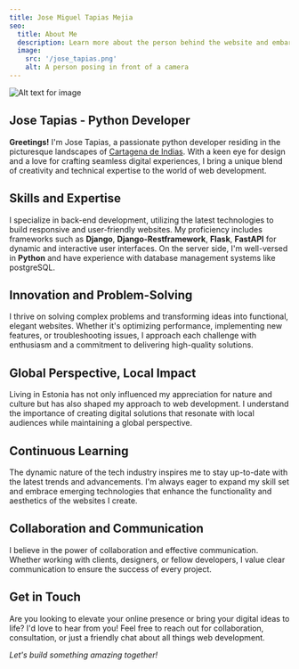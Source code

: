 ```yaml
---
title: Jose Miguel Tapias Mejia
seo:
  title: About Me
  description: Learn more about the person behind the website and embark on a journey of inspiration and shared experiences.
  image:
    src: '/jose_tapias.png'
    alt: A person posing in front of a camera
---
```


![Alt text for image](/jose_tapias.png)

## Jose Tapias - Python Developer

**Greetings!** I'm Jose Tapias, a passionate python developer residing in the picturesque landscapes of [Cartagena de Indias](https://en.wikipedia.org/wiki/Cartagena,_Colombia). With a keen eye for design and a love for crafting seamless digital experiences, I bring a unique blend of creativity and technical expertise to the world of web development.

## Skills and Expertise

I specialize in back-end development, utilizing the latest technologies to build responsive and user-friendly websites. My proficiency includes frameworks such as **Django**, **Django-Restframework**, **Flask**, **FastAPI** for dynamic and interactive user interfaces. On the server side, I'm well-versed in **Python** and have experience with database management systems like postgreSQL.

## Innovation and Problem-Solving

I thrive on solving complex problems and transforming ideas into functional, elegant websites. Whether it's optimizing performance, implementing new features, or troubleshooting issues, I approach each challenge with enthusiasm and a commitment to delivering high-quality solutions.

## Global Perspective, Local Impact

Living in Estonia has not only influenced my appreciation for nature and culture but has also shaped my approach to web development. I understand the importance of creating digital solutions that resonate with local audiences while maintaining a global perspective.

## Continuous Learning

The dynamic nature of the tech industry inspires me to stay up-to-date with the latest trends and advancements. I'm always eager to expand my skill set and embrace emerging technologies that enhance the functionality and aesthetics of the websites I create.

## Collaboration and Communication

I believe in the power of collaboration and effective communication. Whether working with clients, designers, or fellow developers, I value clear communication to ensure the success of every project.

## Get in Touch

Are you looking to elevate your online presence or bring your digital ideas to life? I'd love to hear from you! Feel free to reach out for collaboration, consultation, or just a friendly chat about all things web development.

_Let's build something amazing together!_
